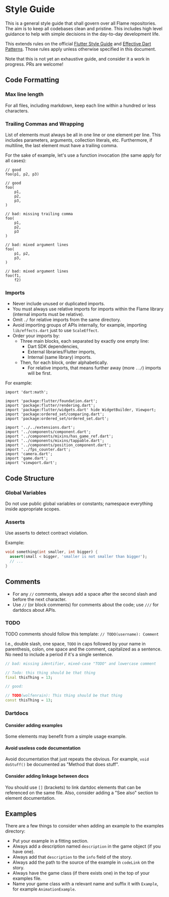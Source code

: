 # Style Guide

This is a general style guide that shall govern over all Flame repositories. The aim is to keep
all codebases clean and pristine. This includes high level guidance to help with simple decisions
in the day-to-day development life.

This extends rules on the official [Flutter Style
Guide](https://github.com/flutter/flutter/wiki/Style-guide-for-Flutter-repo) and [Effective Dart
Patterns](https://dart.dev/guides/language/effective-dart). Those rules apply unless otherwise
specified in this document.

Note that this is not yet an exhaustive guide, and consider it a work in progress. PRs are welcome!

## Code Formatting

### Max line length

For all files, including markdown, keep each line within a hundred or less characters.

### Trailing Commas and Wrapping

List of elements must always be all in one line or one element per line. This includes parameters,
arguments, collection literals, etc. Furthermore, if multiline, the last element must have a
trailing comma.

For the sake of example, let's use a function invocation (the same apply for all cases):

```
// good
foo(p1, p2, p3)

// good
foo(
    p1,
    p2,
    p3,
)

// bad: missing trailing comma
foo(
    p1,
    p2,
    p3
)

// bad: mixed argument lines
foo(
    p1, p2,
    p3,
)

// bad: mixed argument lines
foo(f1,
    f2)
```

### Imports

* Never include unused or duplicated imports.
* You must always use relative imports for imports within the Flame library (internal imports must
  be relative).
* Omit `./` for relative imports from the same directory.
* Avoid importing groups of APIs internally, for example, importing `lib/effects.dart` just to use
  `ScaleEffect`.
* Order your imports by:
  * Three main blocks, each separated by exactly one empty line:
    * Dart SDK dependencies,
    * External libraries/Flutter imports,
    * Internal (same library) imports.
  * Then, for each block, order alphabetically.
    * For relative imports, that means further away (more `../`) imports will be first.

For example:

```
import 'dart:math';

import 'package:flutter/foundation.dart';
import 'package:flutter/rendering.dart';
import 'package:flutter/widgets.dart' hide WidgetBuilder, Viewport;
import 'package:ordered_set/comparing.dart';
import 'package:ordered_set/ordered_set.dart';

import '../../extensions.dart';
import '../components/component.dart';
import '../components/mixins/has_game_ref.dart';
import '../components/mixins/tappable.dart';
import '../components/position_component.dart';
import '../fps_counter.dart';
import 'camera.dart';
import 'game.dart';
import 'viewport.dart';
```

## Code Structure
### Global Variables

Do not use public global variables or constants; namespace everything inside appropriate scopes.

### Asserts

Use asserts to detect contract violation.

Example:

````dart
void something(int smaller, int bigger) {
  assert(small < bigger, 'smaller is not smaller than bigger');
  // ...
}
````

## Comments

* For any `//` comments, always add a space after the second slash and before the next character.
* Use `//` (or block comments) for comments about the code; use `///` for dartdocs about APIs.

### TODO

TODO comments should follow this template: `// TODO(username): Comment`

I.e., double slash, one space, `TODO` in caps followed by your name in parenthesis, colon, one space
and the comment, capitalized as a sentence. No need to include a period if it's a single sentence.

```dart
// bad: missing identifier, mixed-case "TODO" and lowercase comment

// Todo: this thing should be that thing
final thisThing = 13;

// good:

// TODO(wolfenrain): This thing should be that thing
const thisThing = 13;
```


### Dartdocs

#### Consider adding examples

Some elements may benefit from a simple usage example.

#### Avoid useless code documentation

Avoid documentation that just repeats the obvious. For example, `void doStuff()` be documented as
"Method that does stuff".

#### Consider adding linkage between docs

You should use `[]` (brackets) to link dartdoc elements that can be referenced on the same file.
Also, consider adding a "See also" section to element documentation.

## Examples

There are a few things to consider when adding an example to the examples directory:

 - Put your example in a fitting section.
 - Always add a description named `description` in the game object (if you have one).
 - Always add that `description` to the `info` field of the story.
 - Always add the path to the source of the example in `codeLink` on the story.
 - Always have the game class (if there exists one) in the top of your examples file.
 - Name your game class with a relevant name and suffix it with `Example`, for example
 `AnimationExample`.